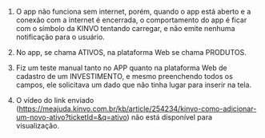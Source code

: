 1) O app não funciona sem internet, porém, quando o app está aberto e a conexão com a internet é encerrada, o comportamento do app é ficar com o símbolo da KINVO tentando carregar, e não emite nenhuma notificação para o usuário.

2) No app, se chama ATIVOS, na plataforma Web se chama PRODUTOS.

3) Fiz um teste manual tanto no APP quanto na plataforma Web de cadastro de um INVESTIMENTO, e mesmo preenchendo todos os campos, ele solicitava um dado que não tinha lugar para inserir na tela.

4) O vídeo do link enviado (https://meajuda.kinvo.com.br/kb/article/254234/kinvo-como-adicionar-um-novo-ativo?ticketId=&q=ativo) não está disponível para visualização.

